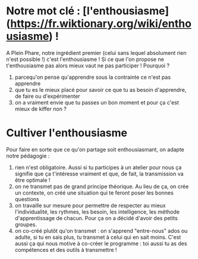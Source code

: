 # Notre mot clé : [l'enthousiasme] (https://fr.wiktionary.org/wiki/enthousiasme) !
A Plein Phare, notre ingrédient premier (celui sans lequel absolument rien n'est possible !) c'est l'enthousiasme ! Si ce que l'on propose ne t'enthousiasme pas alors mieux vaut ne pas participer ! 
Pourquoi ? 
1) parcequ'on pense qu'apprendre sous la contrainte ce n'est pas apprendre
2) que tu es le mieux placé pour savoir ce que tu as besoin d'apprendre, de faire ou d'expérimenter
3) on a vraiment envie que tu passes un bon moment et pour ça c'est mieux de kiffer non ?

# Cultiver l'enthousiasme
Pour faire en sorte que ce qu'on partage soit enthousiasmant, on adapte notre pédagogie :
1) rien n'est obligatoire. Aussi si tu participes à un atelier pour nous ça signifie que ça t'intéresse vraiment et que, de fait, la transmission va être optimale !
2) on ne transmet pas de grand principe théorique. Au lieu de ça, on crée un contexte, on créé une situation qui te feront poser les bonnes questions
3) on travaille sur mesure pour permettre de respecter au mieux l'individualité, les rythmes, les besoin, les intelligence, les méthode d'apprentissage de chacun. Pour ça on a décidé d'avoir des petits groupes.
4) on co-créé plutôt qu'on transmet : on s'apprend "entre-nous" ados ou adulte, si tu en sais plus, tu transmet à celui qui en sait moins. C'est aussi ça qui nous motive à co-créer le programme : toi aussi tu as des compétences et des outils à transmettre !
